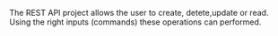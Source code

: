 The REST API project allows the user to create, detete,update or read. Using the right inputs (commands) these operations can performed.